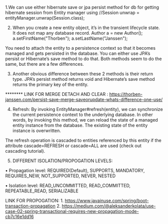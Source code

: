 ﻿1.We can use either hibernate save or jpa persist method for db 
for getting hibernate session from Entity manager  using //Session unwrap = entityManager.unwrap(Session.class);

2. When you create a new entity object, it’s in the transient lifecycle state. It does not map any database record.
Author a = new Author();
a.setFirstName("Thorben");
a.setLastName("Janssen");

You need to attach the entity to a persistence context so that it becomes managed and gets persisted in the database. You can either use JPA’s persist or Hibernate’s save method to do that. Both methods seem to do the same, but there are a few differences.

3. Another obvious difference between these 2 methods is their return type. JPA’s persist method returns void and Hibernate’s save method returns the primary key of the entity.


******** LINK FOR MERGE DETACH AND CLEAR : https://thorben-janssen.com/persist-save-merge-saveorupdate-whats-difference-one-use/



4. Refresh: By invoking EntityManager#refresh(entity), we can synchronize the current persistence context to the underlying database. In other words, by invoking this method, we can reload the state of a managed entity instance from the database. The existing state of the entity instance is overwritten.

The refresh operation is cascaded to entities referenced by this entity if the attribute cascade=REFRESH or cascade=ALL are used (check out cascading tutorial).




5. DIFFERENT ISOLATION/PROPOGATION LEVELS:
    
• Propagation level: REQUIRED(Default), SUPPORTS, MANDATORY, REQUIRES_NEW, NOT_SUPPORTED, NEVER, NESTED

• Isolation level: READ_UNCOMMITTED, READ_COMMITTED, REPEATABLE_READ, SERIALIZABLE
   
     
    

LINK FOR PROPOGATION: 1. https://www.javainuse.com/spring/boot-transaction-propagation
2. https://medium.com/@aleksanderkolata/use-case-02-spring-transactional-requires-new-propagation-mode-cb7c16e1dd16

